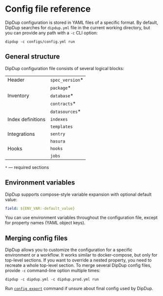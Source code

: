 # Config file reference

DipDup configuration is stored in YAML files of a specific format. By default, DipDup searches for `dipdup.yml` file in the current working directory, but you can provide any path with a `-c` CLI option:

```shell
dipdup -c configs/config.yml run
```

## General structure

DipDup configuration file consists of several logical blocks:

| | |
|-|-|
| Header               | `spec_version`* |
|                      | `package`* |
| Inventory            | `database`* |
|                      | `contracts`* |
|                      | `datasources`* |
| Index definitions    | `indexes` |
|                      | `templates` |
| Integrations         | `sentry`
|                      | `hasura` |
| Hooks                | `hooks` |
|                      | `jobs` |

`*`  — required sections

## Environment variables

DipDup supports compose-style variable expansion with optional default value:

```yaml
field: ${ENV_VAR:-default_value}
```

You can use environment variables throughout the configuration file, except for property names (YAML object keys).

## Merging config files

DipDup allows you to customize the configuration for a specific environment or a workflow. It works similar to docker-compose, but only for top-level sections. If you want to override a nested property, you need to recreate a whole top-level section. To merge several DipDup config files, provide `-c` command-line option multiple times:

```shell
dipdup -c dipdup.yml -c dipdup.prod.yml run
```

Run [`config export`](../cli-reference/config-export.md) command if unsure about final config used by DipDup.
